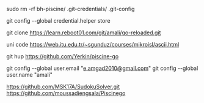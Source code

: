 sudo rm -rf bh-piscine/ .git-credentials/ .git-config

git config --global credential.helper store

git clone https://learn.reboot01.com/git/amali/go-reloaded.git

uni code https://web.itu.edu.tr/~sgunduz/courses/mikroisl/ascii.html

git hup https://github.com/Yerkin/piscine-go

  git config --global user.email "e.amgad2010@gmail.com"
  git config --global user.name "amali"

  https://github.com/MSK17A/SudokuSolver.git
  https://github.com/moussadiengsala/Piscinego
